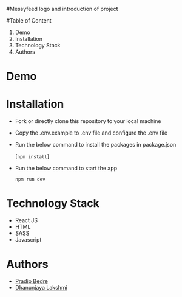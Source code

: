 #Messyfeed
logo and introduction of project

#Table of Content
1. Demo
2. Installation
3. Technology Stack
4. Authors

# Demo


# Installation

- Fork or directly clone this repository to your local machine
- Copy the .env.example to .env file and configure the .env file
- Run the below command to install the packages in package.json

  [`npm install`]

- Run the below command to start the app

  `npm run dev`

# Technology Stack
 
 -  React JS
 -  HTML
 -  SASS
 -  Javascript


# Authors
- [Pradip Bedre](https://github.com/pradipbedre)
- [Dhanunjaya Lakshmi](https://github.com/dhanunjayalakshmi)
